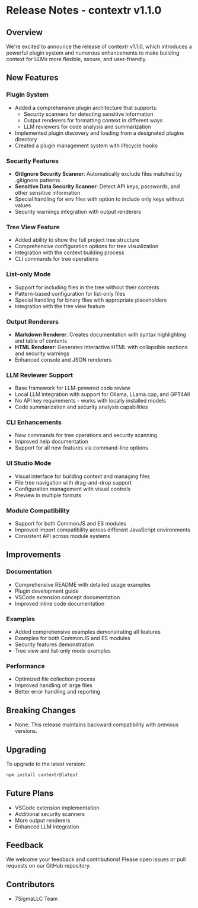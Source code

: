 # Release Notes - contextr v1.1.0

## Overview

We're excited to announce the release of contextr v1.1.0, which introduces a powerful plugin system and numerous enhancements to make building context for LLMs more flexible, secure, and user-friendly.

## New Features

### Plugin System
- Added a comprehensive plugin architecture that supports:
  - Security scanners for detecting sensitive information
  - Output renderers for formatting context in different ways
  - LLM reviewers for code analysis and summarization
- Implemented plugin discovery and loading from a designated plugins directory
- Created a plugin management system with lifecycle hooks

### Security Features
- **GitIgnore Security Scanner**: Automatically exclude files matched by .gitignore patterns
- **Sensitive Data Security Scanner**: Detect API keys, passwords, and other sensitive information
- Special handling for env files with option to include only keys without values
- Security warnings integration with output renderers

### Tree View Feature
- Added ability to show the full project tree structure
- Comprehensive configuration options for tree visualization
- Integration with the context building process
- CLI commands for tree operations

### List-only Mode
- Support for including files in the tree without their contents
- Pattern-based configuration for list-only files
- Special handling for binary files with appropriate placeholders
- Integration with the tree view feature

### Output Renderers
- **Markdown Renderer**: Creates documentation with syntax highlighting and table of contents
- **HTML Renderer**: Generates interactive HTML with collapsible sections and security warnings
- Enhanced console and JSON renderers

### LLM Reviewer Support
- Base framework for LLM-powered code review
- Local LLM integration with support for Ollama, LLama.cpp, and GPT4All
- No API key requirements - works with locally installed models
- Code summarization and security analysis capabilities

### CLI Enhancements
- New commands for tree operations and security scanning
- Improved help documentation
- Support for all new features via command-line options

### UI Studio Mode
- Visual interface for building context and managing files
- File tree navigation with drag-and-drop support
- Configuration management with visual controls
- Preview in multiple formats

### Module Compatibility
- Support for both CommonJS and ES modules
- Improved import compatibility across different JavaScript environments
- Consistent API across module systems

## Improvements

### Documentation
- Comprehensive README with detailed usage examples
- Plugin development guide
- VSCode extension concept documentation
- Improved inline code documentation

### Examples
- Added comprehensive examples demonstrating all features
- Examples for both CommonJS and ES modules
- Security features demonstration
- Tree view and list-only mode examples

### Performance
- Optimized file collection process
- Improved handling of large files
- Better error handling and reporting

## Breaking Changes
- None. This release maintains backward compatibility with previous versions.

## Upgrading
To upgrade to the latest version:

```bash
npm install contextr@latest
```

## Future Plans
- VSCode extension implementation
- Additional security scanners
- More output renderers
- Enhanced LLM integration

## Feedback
We welcome your feedback and contributions! Please open issues or pull requests on our GitHub repository.

## Contributors
- 7SigmaLLC Team
